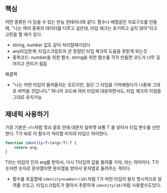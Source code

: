 ## 핵심
어떤 종류든 다 담을 수 있는 만능 컨테이너와 같다.
함수나 배열같은 자료구조를 만들 때, "나는 여러 종류의 데이터를 다루고 싶은데, 타입 체크는 포기하고 싶지 않아"라고 고민을 할 때가 있다.
- string, number 값도 같이 처리할때가있다
- any타입한계: 타입스크립트의 큰 장점인 타입 체크의 도움을 못받게 되는것
- 중복코드: number을 위한 함수, string을 위한 함수를 각각 만들면 코드가 너무 길어지고 관리가 힘듬

해결책
- "나는 어떤 타입이 들어올지는 모르지만, 일단 그 타입을 기억해뒀다가 나중에 그대로 써먹을 것입니다." 하나의 코드에 여러 타입에 대응하면서도, 타입 체크의 이점을 그대로 유지가능

## 제네릭 사용하기
가장 기본은 `<T>`처럼 꺾쇠 괄호 안에 대문자 알파맷 보통 T 을 넣어서 타입 변수를 선언한다. T가 바로 이 함수가 처리할 미지의 타입으 의미한다.
```ts
function identity<T>(args:T):T {
	return arg;
}
```
T라는 타입의 인자 arg를 받아서, 다시 T타입의 값을 돌려줄 거야, 라는 의미이다.
T가 숫자면 숫자로 문자열이면 문자열을 받아서 문자열로 돌려주는 격이다.
- 함수를 호출할때 `identity<number>(10)`처럼 T가 어떤 타입이 될지 명시적으로 알려줄 수있고, 타입스크립트가 알아서 추론하게 `identity(10)`처럼 사용할수도있다.